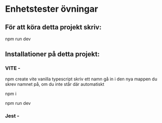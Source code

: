 # Enhetstester övningar

## För att köra detta projekt skriv:
npm run dev

## Installationer på detta projekt:

### VITE -
npm create vite
vanilla
typescript
skriv ett namn
gå in i den nya mappen du skrev namnet på, om du inte står där automatiskt

npm i

npm run dev

### Jest - 
